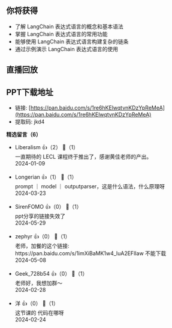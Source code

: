 ## 你将获得

- 了解 LangChain 表达式语言的概念和基本语法
- 掌握 LangChain 表达式语言的常用功能
- 能够使用 LangChain 表达式语言构建复杂的链条
- 通过示例演示 LangChain 表达式语言的使用

## 直播回放

## PPT下载地址

- 链接: [https://pan.baidu.com/s/1re6hKElwqtvnKDzYpReMeA](https://pan.baidu.com/s/1re6hKElwqtvnKDzYpReMeA)
- 提取码: jkd4
<div><strong>精选留言（6）</strong></div><ul>
<li><span>Liberalism</span> 👍（2） 💬（1）<div>一直期待的 LECL 课程终于推出了，感谢黄佳老师的产出。</div>2024-01-09</li><br/><li><span>Longerian</span> 👍（1） 💬（1）<div>prompt ｜ model ｜ outputparser，这是什么语法，什么原理呀</div>2024-03-23</li><br/><li><span>SirenFOMO</span> 👍（0） 💬（1）<div>ppt分享的链接失效了</div>2024-05-29</li><br/><li><span>zephyr</span> 👍（0） 💬（1）<div>老师，加餐的这个链接: https:&#47;&#47;pan.baidu.com&#47;s&#47;1imXiBaMK1w4_luA2EFlIaw 不能下载</div>2024-05-08</li><br/><li><span>Geek_728b54</span> 👍（0） 💬（1）<div>老师好，我想加群～</div>2024-02-28</li><br/><li><span>洋</span> 👍（0） 💬（1）<div>这节课的 代码在哪呀</div>2024-02-24</li><br/>
</ul>